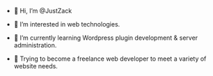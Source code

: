 - 👋 Hi, I’m @JustZack
- 👀 I’m interested in web technologies.
- 🌱 I’m currently learning Wordpress plugin development & server administration.

- 💼 Trying to become a freelance web developer to meet a variety of website needs.

<!---
JustZack/JustZack is a ✨ special ✨ repository because its `README.md` (this file) appears on your GitHub profile.
You can click the Preview link to take a look at your changes.
--->
